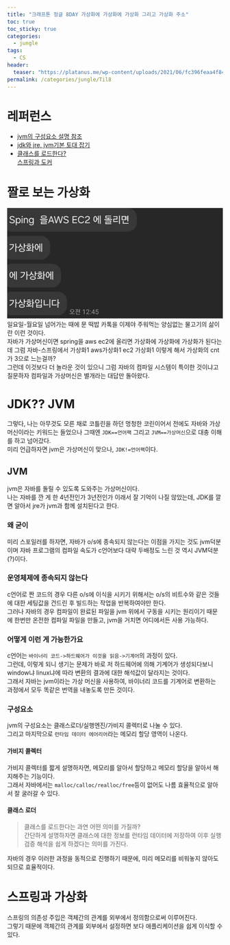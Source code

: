 ```yaml
---
title: "크래프톤 정글 8DAY 가상화에 가상화에 가상화 그리고 가상화 주소"
toc: true
toc_sticky: true
categories:
  - jungle
tags:
  - CS
header:
  teaser: "https://platanus.me/wp-content/uploads/2021/06/fc396feaa4f84e749e0e76231a3facb7.png"
permalink: /categories/jungle/Til8
---
```

# 레퍼런스
- [jvm의 구성요소 설명 참조](https://jiwondev.tistory.com/69)<br>
- [jdk와 jre, jvm기본 토대 잡기](https://inpa.tistory.com/entry/JAVA-%E2%98%95-JDK-JRE-JVM-%EA%B0%9C%EB%85%90-%EA%B5%AC%EC%84%B1-%EC%9B%90%EB%A6%AC-%F0%9F%92%AF-%EC%99%84%EB%B2%BD-%EC%B4%9D%EC%A0%95%EB%A6%AC)<br>
- [클래스를 로드한다?](https://velog.io/@ddangle/Java-%ED%81%B4%EB%9E%98%EC%8A%A4-%EB%A1%9C%EB%8D%94%EB%9E%80)<br>
[스프링과 도커](https://velog.io/@min-zi/Spring-%EB%8F%84%EC%BB%A4)
# 짤로 보는 가상화
![가상화 타르트 붕괴](image-1.png)<br>
일요일-월요일 넘어가는 때에 문 떡밥 카톡을 이제야 주워먹는 양심없는 물고기의 삶이란 이런 것이다.<br>
자바가 가상머신이면 spring을 aws ec2에 올리면 가상화에 가상화에 가상화가 된다는데 그럼 자바-스프링에서 가상화1 aws가상화1 ec2 가상화1 이렇게 해서 가상화의 cnt가 3으로 느는걸까?<br>
그런데 이것보다 더 놀라운 것이 있으니 그럼 자바의 컴파일 시스템이 특이한 것이냐고 질문하자 컴파일과 가상머신은 별개라는 대답만 돌아왔다.
# JDK?? JVM
그렇다, 나는 아무것도 모른 채로 코틀린을 하던 멍청한 코린이어서 전에도 자바와 가상머신이라는 키워드는 들었으나 그때엔 `JDK==언어팩` 그리고 `JVM==가상머신`으로 대충 이해를 하고 넘어갔다.<BR>
미리 언급하자면 jvm은 가상머신이 맞으나, `JDK!=언어팩`이다.
## JVM
jvm은 자바를 돌릴 수 있도록 도와주는 가상머신이다.<br>
나는 자바를 깐 게 한 4년전인가 3년전인가 이래서 잘 기억이 나질 않았는데, JDK를 깔면 알아서 jre가 jvm과 함께 설치된다고 한다.
### 왜 굳이
미리 스포일러를 하자면, 자바가 o/s에 종속되지 않는다는 이점을 가지는 것도 jvm덕분이며 자바 프로그램의 컴파일 속도가 c언어보다 대략 두배정도 느린 것 역시 JVM덕분(?)이다.
### 운영체제에 종속되지 않는다
c언어로 짠 코드의 경우 다른 o/s에 이식을 시키기 위해서는 o/s의 비트수와 같은 것들에 대한 세팅값을 건드린 후 빌드하는 작업을 반복하여야만 한다.<br>
그러나 자바의 경우 컴파일이 완료된 파일을 jvm 위에서 구동을 시키는 원리이기 때문에 한번만 온전한 컴파일 파일을 만들고, jvm을 거치면 어디에서든 사용 가능하다.
### 어떻게 이런 게 가능한가요
c언어는 `바이너리 코드->하드웨어가 이것을 읽음->기계어`의 과정이 있다.<br>
그런데, 이렇게 되니 생기는 문제가 바로 저 하드웨어에 의해 기계어가 생성되다보니 window냐 linux냐에 따라 변환의 결과에 대한 해석값이 달라지는 것이다.<br>
그래서 자바는 jvm이라는 가상 머신을 사용하여, 바이너리 코드를 기계어로 변환하는 과정에서 모두 똑같은 번역을 내놓도록 만든 것이다.
### 구성요소
jvm의 구성요소는 클래스로더/실행엔진/가비지 콜렉터로 나눌 수 있다.<br>
그리고 마지막으로 `런타임 데이터 에어리어`라는 메모리 할당 영역이 나온다.
#### 가비지 콜렉터
가비지 콜렉터를 짧게 설명하자면, 메모리를 알아서 할당하고 메모리 할당을 알아서 해지해주는 기능이다.<br>
그래서 자바에서는 `malloc/calloc/realloc/free`등이 없어도 나름 효율적으로 알아서 잘 굴러갈 수 있다.
#### 클래스 로더
> 클래스를 로드한다는 과연 어떤 의미를 가질까?<br>
간단하게 설명하자면 클래스에 대한 정보를 런타임 데이터에 저장하여 이후 실행 검증 해석을 쉽게 하겠다는 의미를 가진다.

자바의 경우 이러한 과정을 동적으로 진행하기 때문에, 미리 메모리를 비워놓지 않아도 되므로 효율적이다.
# 스프링과 가상화
스프링의 의존성 주입은 객체간의 관계를 외부에서 정의함으로써 이루어진다.<br>
그렇기 때문에 객체간의 관계를 외부에서 설정하면 보다 애플리케이션을 쉽게 이식할 수 있다.